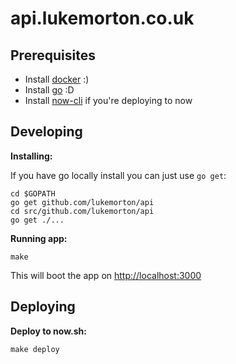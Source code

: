 # api.lukemorton.co.uk

## Prerequisites

- Install [docker](https://www.docker.com/products/overview#/install_the_platform) :)
- Install [go](https://golang.org/dl/) :D
- Install [now-cli](https://github.com/zeit/now-cli/) if you're deploying to now

## Developing

**Installing:**

If you have go locally install you can just use `go get`:

```
cd $GOPATH
go get github.com/lukemorton/api
cd src/github.com/lukemorton/api
go get ./...
```

**Running app:**

```
make
```

This will boot the app on [http://localhost:3000](http://localhost:3000)

## Deploying

**Deploy to now.sh:**

```
make deploy
```
